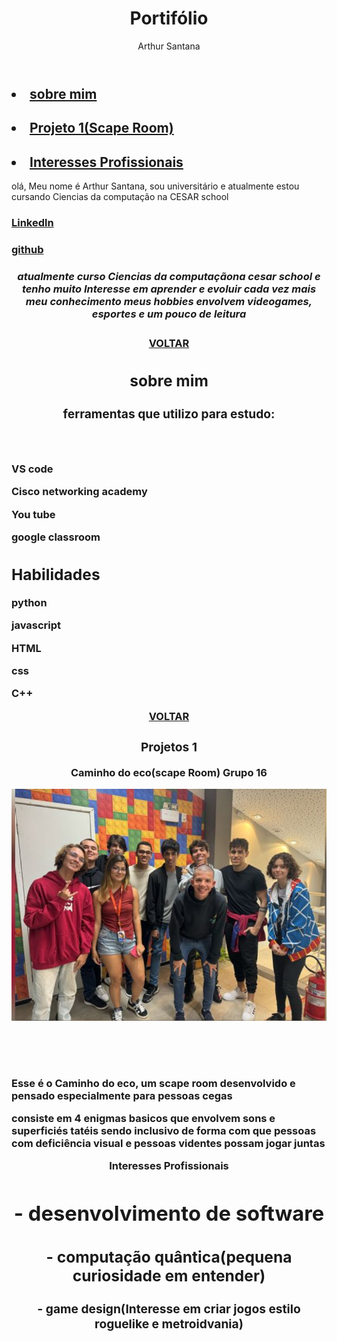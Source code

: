 <!DOCTYPE html>
<html lang="pt-br">
  <head> 
    <meta charset="UTF-8">
    <title> Projects </title>
    <link rel="stylesheet" href="monster.css">
    <script> src= "bla.js" </script>
  </head>
    <body>
      <header>
        <h1>
          Portifólio
        </h1>
        <article>Arthur Santana</article>
      </header>
       <h2><li><a href ="index.html">sobre mim </a></li></h2>
      <h2> <li><a href ="Vision.html">Projeto 1(Scape Room)</a></li></h2>
       <h2><li><a href ="web.html">Interesses Profissionais</a></li></h2>
       <p>olá, Meu nome é Arthur Santana, sou universitário
       e atualmente estou cursando Ciencias da computação na CESAR school</p>
    </body>
   <h3>  <a href="https://www.linkedin.com/in/arthur-andrade-925929368/" target="_blank">Linkedln</a>
   <h3>  <a href="https://github.com/Arthur-Andrade18" target="_blank">github</a></p>
</html>
<!DOCTYPE html>
<html>
    <head>
        <meta charset="utf-8">
        <link rel="stylesheet" href="femto.css">
        <title>Arthur Santana de Andrade</title>
    </head>
    <header>
        <h5> atualmente curso Ciencias da computaçãona cesar school e tenho muito Interesse em aprender e evoluir
            cada vez mais meu conhecimento
            meus hobbies envolvem videogames, esportes e um pouco de leitura
        </h5>
        <a href="Site.html" target="_blank">VOLTAR</a>
        <H2> sobre mim </H2>
        <h3> ferramentas que utilizo para estudo:</h3>
    </header>
    <section>
        <p>VS code</p>                                                                   
        <p>Cisco networking academy</p>                       
        <p> You tube</p>                                            
        <p>google classroom</p>                                
   </section>
   <aside>
    <h1>Habilidades</h1>
    <p>python</p>
    <p>javascript</p>
    <p>HTML</p>
    <p>css</p>
    <p>C++</p>
   </aside>
</html>
<!DOCTYPE html>
<html>
    <head>
        <meta charset="utf-8">
        <title>Scape Room</title>
        <link rel="stylesheet" href="endure.css">
    </head>
    <body>
        <header>
            <a href="Site.html" target="_blank">VOLTAR</a>
            <h3>Projetos 1</h3>
            <p>Caminho do eco(scape Room)
                Grupo 16
            </p>
            <img src="Captura de tela 2025-06-10 164855.png" alt="foto não encontrada">
            <img src="Imagem do WhatsApp de 2025-06-10 à(s) 17.15.10_f32fe2c4.jpg" alt="">
        </header>
        <main>
            <p>Esse é o Caminho do eco, um scape room desenvolvido e pensado especialmente para pessoas cegas</p>
            <p>consiste em 4 enigmas basicos que envolvem sons e superficiés tatéis sendo inclusivo de forma com que pessoas com deficiência visual
                e pessoas videntes possam jogar juntas 
            </p>
        </main>
    </body>
</html>
<!DOCTYPE html>
<html lang="pt-br">
    <head>
        <meta charset="UTF-8">
        <title>Interesses Profissionais</title>
        <link rel="stylesheet"  href="Aura.css">
    </head>
    <header>
        <strong> Interesses Profissionais </strong>
        <h1>- desenvolvimento de software </h1>
        <h2>- computação quântica(pequena curiosidade em entender)</h2>
        <h3>- game design(Interesse em criar jogos estilo roguelike
            e metroidvania) </h3>
    </header>
</html>
